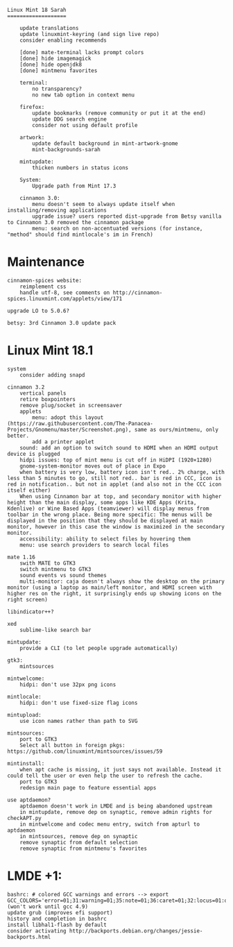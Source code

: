 	Linux Mint 18 Sarah
	===================

        update translations
        update linuxmint-keyring (and sign live repo)
        consider enabling recommends

        [done] mate-terminal lacks prompt colors
        [done] hide imagemagick
        [done] hide openjdk8
        [done] mintmenu favorites

        terminal:
            no transparency?
            no new tab option in context menu

        firefox:
            update bookmarks (remove community or put it at the end)
            update DDG search engine
            consider not using default profile

        artwork:
            update default background in mint-artwork-gnome
            mint-backgrounds-sarah

        mintupdate:
            thicken numbers in status icons

		System:
            Upgrade path from Mint 17.3

		cinnamon 3.0:
            menu doesn't seem to always update itself when installing/removing applications
            upgrade issue? users reported dist-upgrade from Betsy vanilla to Cinnamon 3.0 removed the cinnamon package
			menu: search on non-accentuated versions (for instance, "method" should find mintlocale's im in French)

Maintenance
===========

	cinnamon-spices website:
        reimplement css
		handle utf-8, see comments on http://cinnamon-spices.linuxmint.com/applets/view/171

    upgrade LO to 5.0.6?

    betsy: 3rd Cinnamon 3.0 update pack

Linux Mint 18.1
===============

    system
        consider adding snapd

    cinnamon 3.2
        vertical panels
        retire boxpointers
        remove plug/socket in screensaver
        applets
            menu: adopt this layout (https://raw.githubusercontent.com/The-Panacea-Projects/Gnomenu/master/Screenshot.png), same as ours/mintmenu, only better.
            add a printer applet
        sound: add an option to switch sound to HDMI when an HDMI output device is plugged
        hidpi issues: top of mint menu is cut off in HiDPI (1920×1280)
        gnome-system-monitor moves out of place in Expo
        when battery is very low, battery icon isn't red.. 2% charge, with less than 5 minutes to go, still not red.. bar is red in CCC, icon is red in notification.. but not in applet (and also not in the CCC icon itself either)
        When using Cinnamon bar at top, and secondary monitor with higher height than the main display, some apps like KDE Apps (Krita, Kdenlive) or Wine Based Apps (teamviewer) will display menus from toolbar in the wrong place. Being more specific: The menus will be displayed in the position that they should be displayed at main monitor, however in this case the window is maximized in the secondary monitor.
        accessibility: ability to select files by hovering them
        menu: use search providers to search local files

    mate 1.16
        swith MATE to GTK3
        switch mintmenu to GTK3
        sound events vs sound themes
        multi-monitor: caja doesn't always show the desktop on the primary monitor (using a laptop as main/left monitor, and HDMI screen with higher res on the right, it surprisingly ends up showing icons on the right screen)

    libindicator++?

    xed
        sublime-like search bar

    mintupdate:
        provide a CLI (to let people upgrade automatically)

    gtk3:
        mintsources

    mintwelcome:
        hidpi: don't use 32px png icons

    mintlocale:
        hidpi: don't use fixed-size flag icons

    mintupload:
        use icon names rather than path to SVG

    mintsources:
        port to GTK3
        Select all button in foreign pkgs: https://github.com/linuxmint/mintsources/issues/59

    mintinstall:
        when apt cache is missing, it just says not available. Instead it could tell the user or even help the user to refresh the cache.
        port to GTK3
        redesign main page to feature essential apps

    use aptdaemon?
        aptdaemon doesn't work in LMDE and is being abandoned upstream
        in mintupdate, remove dep on synaptic, remove admin rights for checkAPT.py
        in mintwelcome and codec menu entry, switch from apturl to aptdaemon
        in mintsources, remove dep on synaptic
        remove synaptic from default selection
        remove synaptic from mintmenu's favorites


LMDE +1:
=========

    bashrc: # colored GCC warnings and errors --> export GCC_COLORS='error=01;31:warning=01;35:note=01;36:caret=01;32:locus=01:quote=01' (won't work until gcc 4.9)
    update grub (improves efi support)
    history and completion in bashrc
    install libhal1-flash by default
    consider activating http://backports.debian.org/changes/jessie-backports.html
